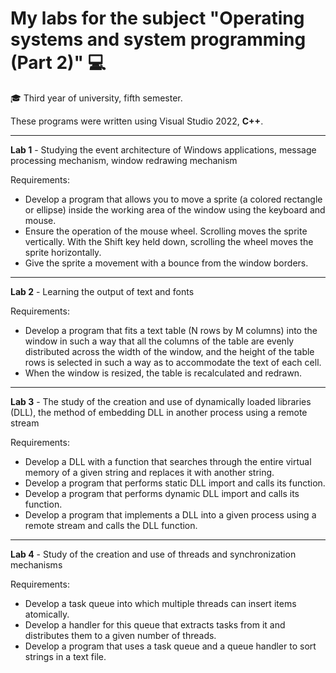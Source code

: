 # My labs for the subject "Operating systems and system programming (Part 2)" :computer:

:mortar_board: Third year of university, fifth semester.

These programs were written using Visual Studio 2022, __C++__.

_______________________________________________________________________________________

__Lab 1__ - Studying the event architecture of Windows applications, message processing mechanism, window redrawing mechanism

Requirements:

- Develop a program that allows you to move a sprite (a colored rectangle or ellipse) inside the working area of the window using the keyboard and mouse.
- Ensure the operation of the mouse wheel. Scrolling moves the sprite vertically. With the Shift key held down, scrolling the wheel moves the sprite horizontally.
- Give the sprite a movement with a bounce from the window borders.

_______________________________________________________________________________________

__Lab 2__ - Learning the output of text and fonts

Requirements:

- Develop a program that fits a text table (N rows by M columns) into the window in such a way that all the columns of the table are evenly 
distributed across the width of the window, and the height of the table rows is selected in such a way as to accommodate the text of each cell.
- When the window is resized, the table is recalculated and redrawn.

_______________________________________________________________________________________

__Lab 3__ - The study of the creation and use of dynamically loaded libraries (DLL), the method of embedding DLL in another process using a remote stream

Requirements:

- Develop a DLL with a function that searches through the entire virtual memory of a given string and replaces it with another string.
- Develop a program that performs static DLL import and calls its function.
- Develop a program that performs dynamic DLL import and calls its function.
- Develop a program that implements a DLL into a given process using a remote stream and calls the DLL function.

_______________________________________________________________________________________

__Lab 4__ - Study of the creation and use of threads and synchronization mechanisms

Requirements:

- Develop a task queue into which multiple threads can insert items atomically.
- Develop a handler for this queue that extracts tasks from it and distributes them to a given number of threads.
- Develop a program that uses a task queue and a queue handler to sort strings in a text file.
